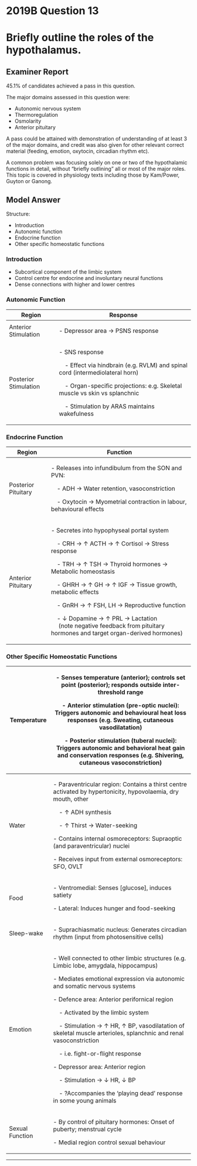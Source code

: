<div class = "saq"> 

# 2019B Question 13 
# Briefly outline the roles of the hypothalamus.


## Examiner Report
45.1% of candidates achieved a pass in this question.


The major domains assessed in this question were:
- Autonomic nervous system
- Thermoregulation
- Osmolarity
- Anterior pituitary


A pass could be attained with demonstration of understanding of at least 3 of the major domains, and credit was also given for other relevant correct material (feeding, emotion, oxytocin, circadian rhythm etc).


A common problem was focusing solely on one or two of the hypothalamic functions in detail, without “briefly outlining” all or most of the major roles.
This topic is covered in physiology texts including those by Kam/Power, Guyton or Ganong.


## Model Answer
Structure:
- Introduction
- Autonomic function
- Endocrine function
- Other specific homeostatic functions

### Introduction
- Subcortical component of the limbic system
- Control centre for endocrine and involuntary neural functions
- Dense connections with higher and lower centres

### Autonomic Function

|Region|Response|
| -- | -- |
|Anterior Stimulation|<p>- Depressor area → PSNS response</p>|
|Posterior Stimulation|<p>- SNS response</p><p>&emsp;- Effect via hindbrain (e.g. RVLM) and spinal cord (intermediolateral horn)</p><p>&emsp;- Organ-specific projections: e.g. Skeletal muscle vs skin vs splanchnic</p><p>&emsp;- Stimulation by ARAS maintains wakefulness</p>|

### Endocrine Function

|Region|Function|
| -- | -- |
|Posterior Pituitary|<p>- Releases into infundibulum from the SON and PVN:</p><p>&emsp;- ADH → Water retention, vasoconstriction</p><p>&emsp;- Oxytocin → Myometrial contraction in labour, behavioural effects</p>|
|Anterior Pituitary|<p>- Secretes into hypophyseal portal system</p><p>&emsp;- CRH → ↑ ACTH → ↑ Cortisol → Stress response</p><p>&emsp;- TRH → ↑ TSH → Thyroid hormones → Metabolic homeostasis</p><p>&emsp;- GHRH → ↑ GH → ↑ IGF → Tissue growth, metabolic effects</p><p>&emsp;- GnRH → ↑ FSH, LH → Reproductive function</p><p>&emsp;- ↓ Dopamine → ↑ PRL → Lactation<br>&emsp;  (note negative feedback from pituitary hormones and target organ-derived hormones)</p>|

### Other Specific Homeostatic Functions

|Temperature|<p>- Senses temperature (anterior); controls set point (posterior); responds outside inter-threshold range</p><p>- Anterior stimulation (pre-optic nuclei): Triggers autonomic and behavioural heat loss responses (e.g. Sweating, cutaneous vasodilatation)</p><p>- Posterior stimulation (tuberal nuclei): Triggers autonomic and behavioral heat gain and conservation responses (e.g. Shivering, cutaneous vasoconstriction)</p>|
| -- | -- |
|Water|<p>- Paraventricular region: Contains a thirst centre activated by hypertonicity, hypovolaemia, dry mouth, other</p><p>&emsp;- ↑ ADH synthesis</p><p>&emsp;- ↑ Thirst → Water-seeking</p><p>- Contains internal osmoreceptors: Supraoptic (and paraventricular) nuclei</p><p>- Receives input from external osmoreceptors: SFO, OVLT</p>|
|Food|<p>- Ventromedial: Senses [glucose], induces satiety</p><p>- Lateral: Induces hunger and food-seeking</p>|
|Sleep-wake|<p>- Suprachiasmatic nucleus: Generates circadian rhythm (input from photosensitive cells)</p>|
|Emotion|<p>- Well connected to other limbic structures (e.g. Limbic lobe, amygdala, hippocampus)</p><p>- Mediates emotional expression via autonomic and somatic nervous systems</p><p>- Defence area: Anterior perifornical region</p><p>&emsp;- Activated by the limbic system</p><p>&emsp;- Stimulation → ↑ HR, ↑ BP, vasodilatation of skeletal muscle arterioles, splanchnic and renal vasoconstriction</p><p>&emsp;- i.e. fight-or-flight response</p><p>- Depressor area: Anterior region</p><p>&emsp;- Stimulation → ↓ HR, ↓ BP</p><p>&emsp;- ?Accompanies the ‘playing dead’ response in some young animals</p><p></p>|
|Sexual Function|<p>- By control of pituitary hormones: Onset of puberty; menstrual cycle</p><p>- Medial region control sexual behaviour</p>|

--- 

</div>